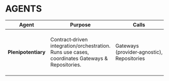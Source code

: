 # AGENTS

| Agent | Purpose | Calls | Returns | Constraints |
|---|---|---|---|---|
| **Plenipotentiary** | Contract‑driven integration/orchestration. Runs use cases, coordinates Gateways & Repositories. | Gateways (provider‑agnostic), Repositories | InboundDTOs persisted + operation summaries | Never imports provider SDKs; DTOs are provider‑agnostic; provider specifics live only in Adapters. |